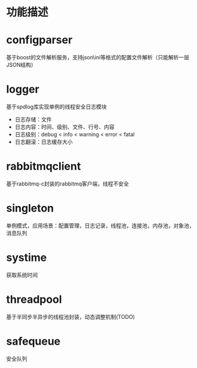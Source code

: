 # 功能描述

# configparser
基于boost的文件解析服务，支持json\ini等格式的配置文件解析（只能解析一层JSON结构）

# logger
基于spdlog库实现单例的线程安全日志模块
* 日志存储：文件
* 日志内容：时间、级别、文件、行号、内容
* 日志级别：debug < info < warning < error < fatal
* 日志翻滚：日志缓存大小

# rabbitmqclient
基于rabbitmq-c封装的rabbitmq客户端，线程不安全

# singleton
单例模式，应用场景：配置管理，日志记录，线程池，连接池，内存池，对象池，消息队列

# systime
获取系统时间

# threadpool
基于半同步半异步的线程池封装，动态调整机制(TODO)

# safequeue
安全队列